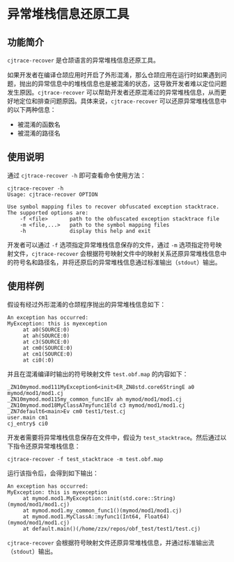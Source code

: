 # 异常堆栈信息还原工具

## 功能简介

`cjtrace-recover` 是仓颉语言的异常堆栈信息还原工具。

如果开发者在编译仓颉应用时开启了外形混淆，那么仓颉应用在运行时如果遇到问题，抛出的异常信息中的堆栈信息也是被混淆的状态，这导致开发者难以定位问题发生原因。`cjtrace-recover` 可以帮助开发者还原混淆过的异常堆栈信息，从而更好地定位和排查问题原因。具体来说，`cjtrace-recover` 可以还原异常堆栈信息中的以下两种信息：

- 被混淆的函数名
- 被混淆的路径名

## 使用说明

通过 `cjtrace-recover -h` 即可查看命令使用方法：

```text
cjtrace-recover -h
Usage: cjtrace-recover OPTION

Use symbol mapping files to recover obfuscated exception stacktrace. The supported options are:
    -f <file>       path to the obfuscated exception stacktrace file
    -m <file,...>   path to the symbol mapping files
    -h              display this help and exit
```

开发者可以通过 `-f` 选项指定异常堆栈信息保存的文件，通过 `-m` 选项指定符号映射文件，`cjtrace-recover` 会根据符号映射文件中的映射关系还原异常堆栈信息中的符号名和路径名，并将还原后的异常堆栈信息通过标准输出（`stdout`）输出。

## 使用样例

假设有经过外形混淆的仓颉程序抛出的异常堆栈信息如下：

```text
An exception has occurred:
MyException: this is myexception
     at a0(SOURCE:0)
     at ah(SOURCE:0)
     at c3(SOURCE:0)
     at cm0(SOURCE:0)
     at cm1(SOURCE:0)
     at ci0(:0)
```

并且在混淆编译时输出的符号映射文件 `test.obf.map` 的内容如下：

```text
_ZN10mymod.mod111MyException6<init>ER_ZN8std.core6StringE a0 mymod/mod1/mod1.cj
_ZN10mymod.mod115my_common_func1Ev ah mymod/mod1/mod1.cj
_ZN10mymod.mod18MyClassA7myfunc1Eld c3 mymod/mod1/mod1.cj
_ZN7default6<main>Ev cm0 test1/test.cj
user.main cm1
cj_entry$ ci0
```

开发者需要将异常堆栈信息保存在文件中，假设为 `test_stacktrace`。然后通过以下指令还原异常堆栈信息：

```shell
cjtrace-recover -f test_stacktrace -m test.obf.map
```

运行该指令后，会得到如下输出：

```text
An exception has occurred:
MyException: this is myexception
     at mymod.mod1.MyException::init(std.core::String)(mymod/mod1/mod1.cj)
     at mymod.mod1.my_common_func1()(mymod/mod1/mod1.cj)
     at mymod.mod1.MyClassA::myfunc1(Int64, Float64)(mymod/mod1/mod1.cj)
     at default.main()(/home/zzx/repos/obf_test/test1/test.cj)
```

`cjtrace-recover` 会根据符号映射文件还原异常堆栈信息，并通过标准输出流（`stdout`）输出。
